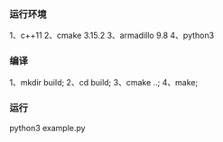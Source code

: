 ### 运行环境
1、c++11
2、cmake 3.15.2
3、armadillo 9.8
4、python3

### 编译
1、mkdir build;
2、cd build;
3、cmake ..;
4、make;

### 运行
python3 example.py
